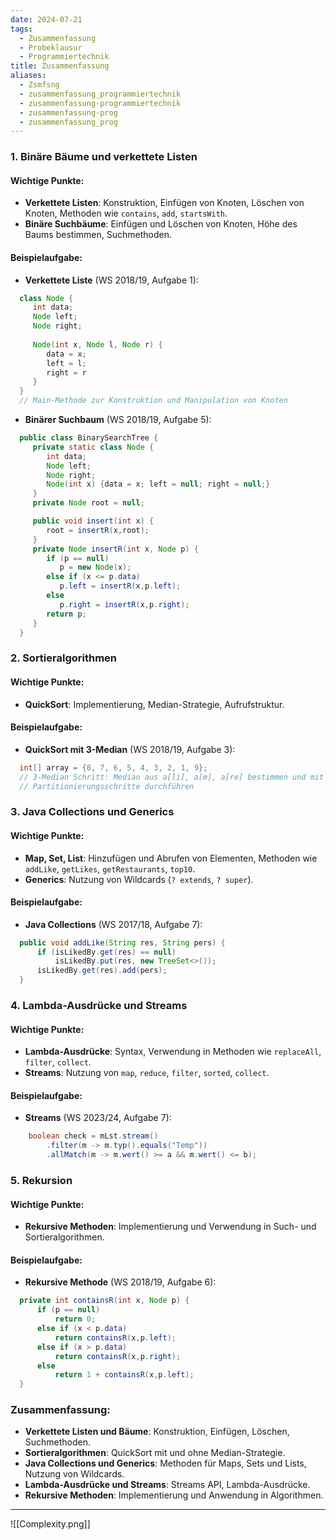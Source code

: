 ```yaml
---
date: 2024-07-21
tags:
  - Zusammenfassung
  - Probeklausur
  - Programmiertechnik
title: Zusammenfassung
aliases:
  - Zsmfsng
  - zusammenfassung_programmiertechnik
  - zusammenfassung-programmiertechnik
  - zusammenfassung-prog
  - zusammenfassung_prog
---
```


### 1. Binäre Bäume und verkettete Listen
#### Wichtige Punkte:
- **Verkettete Listen**: Konstruktion, Einfügen von Knoten, Löschen von Knoten, Methoden wie `contains`, `add`, `startsWith`.
- **Binäre Suchbäume**: Einfügen und Löschen von Knoten, Höhe des Baums bestimmen, Suchmethoden.
  
#### Beispielaufgabe:
- **Verkettete Liste** (WS 2018/19, Aufgabe 1):
```java
  class Node { 
     int data; 
     Node left; 
     Node right; 
     
     Node(int x, Node l, Node r) { 
        data = x;  
        left = l;  
        right = r 
     } 
  }
  // Main-Methode zur Konstruktion und Manipulation von Knoten
```
- **Binärer Suchbaum** (WS 2018/19, Aufgabe 5):
```java
  public class BinarySearchTree { 
     private static class Node { 
        int data; 
        Node left; 
        Node right; 
        Node(int x) {data = x; left = null; right = null;} 
     } 
     private Node root = null; 

     public void insert(int x) { 
        root = insertR(x,root); 
     }
     private Node insertR(int x, Node p) { 
        if (p == null) 
           p = new Node(x); 
        else if (x <= p.data) 
           p.left = insertR(x,p.left); 
        else 
           p.right = insertR(x,p.right); 
        return p; 
     }
  }
```

### 2. Sortieralgorithmen
#### Wichtige Punkte:
- **QuickSort**: Implementierung, Median-Strategie, Aufrufstruktur.
  
#### Beispielaufgabe:
- **QuickSort mit 3-Median** (WS 2018/19, Aufgabe 3):
```java
  int[] array = {8, 7, 6, 5, 4, 3, 2, 1, 9};
  // 3-Median Schritt: Median aus a[li], a[m], a[re] bestimmen und mit a[re] vertauschen
  // Partitionierungsschritte durchführen
```

### 3. Java Collections und Generics
#### Wichtige Punkte:
- **Map, Set, List**: Hinzufügen und Abrufen von Elementen, Methoden wie `addLike`, `getLikes`, `getRestaurants`, `top10`.
- **Generics**: Nutzung von Wildcards (`? extends`, `? super`).
  
#### Beispielaufgabe:
- **Java Collections** (WS 2017/18, Aufgabe 7):
```java
  public void addLike(String res, String pers) {
      if (isLikedBy.get(res) == null)
          isLikedBy.put(res, new TreeSet<>());
      isLikedBy.get(res).add(pers);
  }
```

### 4. Lambda-Ausdrücke und Streams
#### Wichtige Punkte:
- **Lambda-Ausdrücke**: Syntax, Verwendung in Methoden wie `replaceAll`, `filter`, `collect`.
- **Streams**: Nutzung von `map`, `reduce`, `filter`, `sorted`, `collect`.
  
#### Beispielaufgabe:
- **Streams** (WS 2023/24, Aufgabe 7):
```java
	boolean check = mLst.stream()
		.filter(m -> m.typ().equals("Temp"))
		.allMatch(m -> m.wert() >= a && m.wert() <= b);
```

### 5. Rekursion
#### Wichtige Punkte:
- **Rekursive Methoden**: Implementierung und Verwendung in Such- und Sortieralgorithmen.
  
#### Beispielaufgabe:
- **Rekursive Methode** (WS 2018/19, Aufgabe 6):
```java
  private int containsR(int x, Node p) { 
      if (p == null) 
          return 0; 
      else if (x < p.data) 
          return containsR(x,p.left); 
      else if (x > p.data) 
          return containsR(x,p.right); 
      else 
          return 1 + containsR(x,p.left); 
  }
```

### Zusammenfassung:
- **Verkettete Listen und Bäume**: Konstruktion, Einfügen, Löschen, Suchmethoden.
- **Sortieralgorithmen**: QuickSort mit und ohne Median-Strategie.
- **Java Collections und Generics**: Methoden für Maps, Sets und Lists, Nutzung von Wildcards.
- **Lambda-Ausdrücke und Streams**: Streams API, Lambda-Ausdrücke.
- **Rekursive Methoden**: Implementierung und Anwendung in Algorithmen.



---
![[Complexity.png]]